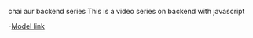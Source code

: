 chai aur backend series
This is a video series on backend with javascript

-[Model link](https://app.eraser.io/workspace/YtPqZ1VogxGy1jzIDkzj)